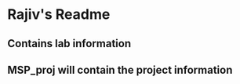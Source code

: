 #   Rajiv's Readme

##  Contains lab information

##  MSP_proj will contain the project information
